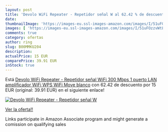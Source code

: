```yaml
---
layout: post
title: 'Devolo WiFi Repeater - Repetidor señal W al 62.42 % de descuento'
date: 
thumbnailImage: 'https://images-eu.ssl-images-amazon.com/images/I/51uFOzzvWtL._SL200_.jpg'
images: [ 'https://images-eu.ssl-images-amazon.com/images/I/51uFOzzvWtL._SL200_.jpg' ]
comments: true
category: ofertas
author: ring
slug: B00MMKU204
description:
actualPrice: 15 EUR
comparePrice: 39.91 EUR
inStock: true
---
```


Está [Devolo WiFi Repeater - Repetidor señal WiFi  300 Mbps  1 puerto LAN  amplificador WiFi  WPS  WiFi Move   blanco](https://www.amazon.es/dp/B00MMKU204/?tag=tolees-21) con 62.42 de descuento por 15 EUR (original: 39.91 EUR) en el siguiente enlace!

[![Devolo WiFi Repeater - Repetidor señal W](https://images-eu.ssl-images-amazon.com/images/I/51uFOzzvWtL._SL200_.jpg)](https://www.amazon.es/dp/B00MMKU204/?tag=tolees-21)

[Ver la oferta!!](https://www.amazon.es/dp/B00MMKU204/?tag=tolees-21)

Links participate in Amazon Associate program and might generate a comission on qualifying sales


